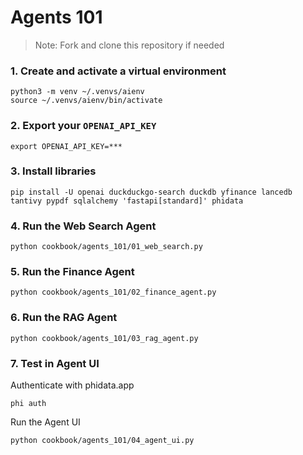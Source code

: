 # Agents 101

> Note: Fork and clone this repository if needed

### 1. Create and activate a virtual environment

```shell
python3 -m venv ~/.venvs/aienv
source ~/.venvs/aienv/bin/activate
```

### 2. Export your `OPENAI_API_KEY`

```shell
export OPENAI_API_KEY=***
```

### 3. Install libraries

```shell
pip install -U openai duckduckgo-search duckdb yfinance lancedb tantivy pypdf sqlalchemy 'fastapi[standard]' phidata
```

### 4. Run the Web Search Agent

```shell
python cookbook/agents_101/01_web_search.py
```

### 5. Run the Finance Agent

```shell
python cookbook/agents_101/02_finance_agent.py
```

### 6. Run the RAG Agent

```shell
python cookbook/agents_101/03_rag_agent.py
```

### 7. Test in Agent UI

Authenticate with phidata.app

```
phi auth
```

Run the Agent UI

```shell
python cookbook/agents_101/04_agent_ui.py
```
